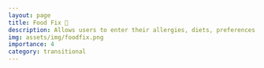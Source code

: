 ```yaml
---
layout: page
title: Food Fix 🍱
description: Allows users to enter their allergies, diets, preferences, and dislikes to generate a recipe that's perfect for them
img: assets/img/foodfix.png
importance: 4
category: transitional
---
```

